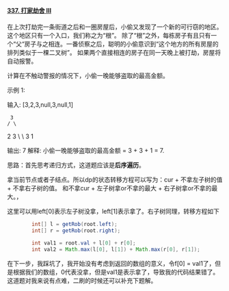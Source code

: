 #### [337. 打家劫舍 III](https://leetcode-cn.com/problems/house-robber-iii/)

在上次打劫完一条街道之后和一圈房屋后，小偷又发现了一个新的可行窃的地区。这个地区只有一个入口，我们称之为“根”。 除了“根”之外，每栋房子有且只有一个“父“房子与之相连。一番侦察之后，聪明的小偷意识到“这个地方的所有房屋的排列类似于一棵二叉树”。 如果两个直接相连的房子在同一天晚上被打劫，房屋将自动报警。

计算在不触动警报的情况下，小偷一晚能够盗取的最高金额。

示例 1:

输入: [3,2,3,null,3,null,1]

     3
    / \
   2   3
    \   \ 
     3   1

输出: 7 
解释: 小偷一晚能够盗取的最高金额 = 3 + 3 + 1 = 7.

思路：首先思考递归方式，这道题应该是**后序遍历**。

拿当前节点或者子结点。所以dp的状态转移方程可以写为：cur + 不拿左子树的值 + 不拿右子树的值。 和不拿cur + 左子树拿or不拿的最大 + 右子树拿or不拿的最大。，

这里可以用left[0]表示左子树没拿，left[1]表示拿了。右子树同理，转移方程如下

```java
        int[] l = getRob(root.left);
        int[] r = getRob(root.right);

        int val1 = root.val + l[0] + r[0];
        int val2 = Math.max(l[0], l[1]) + Math.max(r[0], r[1]);
```



在下一步，我踩坑了，我开始没有考虑到返回的数组的意义，令f[0] = val1了，但是根据我们的数组，0代表没拿，但是val1是表示拿了，导致我的代码结果错了。这道题对我来说有点难，二刷的时候还可以补充下题解。
